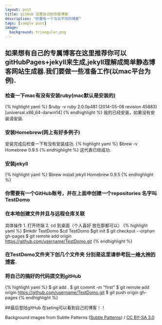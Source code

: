 ```yaml
---
layout: post
title: gitHub 设置自己的专属博客
description: "你要有一个与众不同的博客"
tags: [sample post]
image:
  background: triangular.png
---
```


## 如果想有自己的专属博客在这里推荐你可以gitHubPages+jekyll来生成,jekyll理解成简单静态博客网站生成器.我们要做一些准备工作(以mac平台为例).

###  检查一下mac有没有安装ruby(mac默认是安装的)
{% highlight yaml %}
$ruby -v
ruby 2.0.0p481 (2014-05-08 revision 45883) [universal.x86_64-darwin14]
{% endhighlight %}
我的已经安装，如果没有安装请安装.

###  安装Homebrew(网上有好多例子)
安装完成后检查一下有没有安装成功.
{% highlight yaml %}
$brew -v
Homebrew 0.9.5
{% endhighlight %}
这代表已经成功.

###  安装jekyll
{% highlight yaml %}
$brew install jekyll
Homebrew 0.9.5
{% endhighlight %}

### 你需要有一个GitHub账号，并在上面申创建一个repositories 名字叫TestDomo
###  在本地创建文件并且与远程仓库关联
具体操作
	1. 打开终端
	2. cd 到桌面（个人喜好  放在那都可以）
	{% highlight yaml %}
	$mkdir TestDomo
	$cd TestDomo
	$git init 
	$ git checkout --orphan gh-pages
	$ git remote add origin https://github.com/username/TestDomo.git
	{% endhighlight %}
###  在TestDomo文件夹下创几个文件夹 分别是这里请参考[阮一峰大神的博客](http://www.ruanyifeng.com/blog/2012/08/blogging_with_jekyll.html).

###  将自己的搞好的代码提交到gitHub

{% highlight yaml %}
$ git add .
$ git commit -m "first"
$ git remote add origin https://github.com/username/TestDomo.git
$ git push origin gh-pages
{% endhighlight %}

##最后登陆gitHub 在seting可以看到自己的博客！！

<div xmlns:cc="http://creativecommons.org/ns#" xmlns:dct="http://purl.org/dc/terms/" about="http://subtlepatterns.com" class="notice">Background images from <span property="dct:title">Subtle Patterns</span> (<a rel="cc:attributionURL" property="cc:attributionName" href="http://subtlepatterns.com">Subtle Patterns</a>) / <a rel="license" href="http://creativecommons.org/licenses/by-sa/3.0/">CC BY-SA 3.0</a></div>